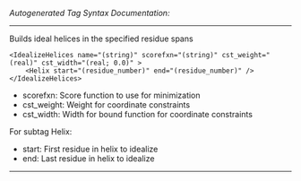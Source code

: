 _Autogenerated Tag Syntax Documentation:_

---
Builds ideal helices in the specified residue spans

```
<IdealizeHelices name="(string)" scorefxn="(string)" cst_weight="(real)" cst_width="(real; 0.0)" >
    <Helix start="(residue_number)" end="(residue_number)" />
</IdealizeHelices>
```

-   scorefxn: Score function to use for minimization
-   cst_weight: Weight for coordinate constraints
-   cst_width: Width for bound function for coordinate constraints


For subtag Helix: 

-   start: First residue in helix to idealize
-   end: Last residue in helix to idealize

---
